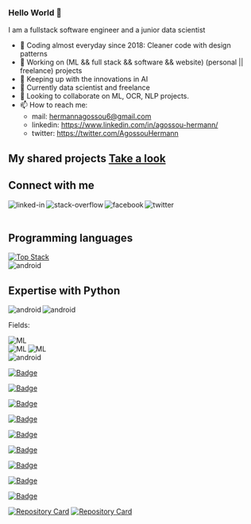 ### Hello World 👋
I am a fullstack software engineer and a junior data scientist 
- 🌱 Coding almost everyday since 2018: Cleaner code with design patterns
- 🔭 Working on (ML && full stack && software && website) (personal || freelance) projects 
- 🌱 Keeping up with the innovations in AI
- 🌱 Currently data scientist and freelance
- 👯 Looking to collaborate on ML, OCR, NLP projects.
- 📫 How to reach me: 
  - mail: hermannagossou6@gmail.com
  - linkedin: https://www.linkedin.com/in/agossou-hermann/
  - twitter: https://twitter.com/AgossouHermann

## My shared projects [Take a look](https://github.com/Hermann-web?tab=repositories)

## Connect with me
[<img align="left" alt="linked-in" src="https://img.shields.io/badge/linkedin-%230077B5.svg?&style=for-the-badge&logo=linkedin&logoColor=white" />](https://www.linkedin.com/in/agossou-hermann/)[<img align="left" alt="stack-overflow" src="https://img.shields.io/badge/stack%20overflow-FE7A16?logo=stack-overflow&logoColor=white&style=for-the-badge" />](https://stackoverflow.com/users/16668046/hermann-agossou)[<img align="left" alt="facebook" src="https://img.shields.io/badge/facebook-%231877F2.svg?&style=for-the-badge&logo=facebook&logoColor=white" />](https://www.facebook.com/hermann.agossou.50/)[<img align="left" alt="twitter" src="https://img.shields.io/badge/twitter-%231DA1F2.svg?&style=for-the-badge&logo=twitter&logoColor=white" />](https://twitter.com/AgossouHermann)<br>
<br>

## Programming languages
[![Top Stack](https://widget.realdeveloper.pro/api/top?stack=Python,Tensorflow,Node.js)](https://github.com/Hermann-web)
</br>
<img align="left" alt="android" src="https://img.shields.io/badge/PROGRAMMING%20LANGUAGES-C++%20Python%20R%20SQL%20JS-white?logoColor=white&style=for-the-badge" />
</br>

## Expertise with Python
<p></p>
<img align="left" alt="android" src="https://img.shields.io/badge/Python-NON%20LINEAR%20PROGRAMMING-orange?logoColor=white&style=for-the-badge" />
<img align="left" alt="android" src="https://img.shields.io/badge/Python-MINLP%20Optimization-orange?logoColor=white&style=for-the-badge" />
</br>

<p>Fields: </p>
<img align="left" alt="ML" src="https://img.shields.io/badge/NLP-Natural%20Language%20Processing-red?logoColor=white&style=for-the-badge" /><br>
<img align="left" alt="ML" src="https://img.shields.io/badge/OPENCV-COMPUTER%20VISION-red?logoColor=white&style=for-the-badge" />
<img align="left" alt="ML" src="https://img.shields.io/badge/ML-DEEP%20LEARNING%20-red?logoColor=white&style=for-the-badge" /><br>
<img align="left" alt="android" src="https://img.shields.io/badge/Deep%20Learning-CNN%20RNN-red?logoColor=white&style=for-the-badge" />
</br>

<p></p>

[![Badge](https://widget.realdeveloper.pro/api/badge?title=Languages%20and%20Web%20Framework&badges=JavaScript,Django,Django-Rest,Php,Flask,MERN-Stack)](https://github.com/Hermann-web)

[![Badge](https://widget.realdeveloper.pro/api/badge?title=Languages%20and%20Web%20Framework&badges=React-js,jQuery,Node-js,Electron-js,Bootstrap,servlet-java)](https://github.com/Hermann-web)

[![Badge](https://widget.realdeveloper.pro/api/badge?title=Languages%20and%20ML%20Framework&badges=Python,Numpy,Pandas,Sklearn,OpenCV,Tensorflow,Pytorch,Nltk,textblob,Pillow,ImageAI,mrjob,StatModels,Matpltlib,Seaborn,Dash,scipy.stats,Keras,scipy.optimize,Matlab)](https://github.com/Hermann-web)

[![Badge](https://widget.realdeveloper.pro/api/badge?title=Languages%20and%20ML%20Framework&badges=ImageAI,mrjob,StatModels,Matpltlib,Seaborn,Dash,scipy.stats,Keras,scipy.optimize,Matlab)](https://github.com/Hermann-web)

[![Badge](https://widget.realdeveloper.pro/api/badge?title=Languages%20and%20Other%20Framework&badges=pybricks,twillio,beautifulSoup,smtplib,PM2-js,Nodemon-js)](https://github.com/Hermann-web)

[![Badge](https://widget.realdeveloper.pro/api/badge?title=Database%20and%20DevOps&badges=MySQL,PostGreSQL,MongoDB,Git,GitHub,Bitbucket,SparQL,Hadoop,Heroku)](https://github.com/Hermann-web)

[![Badge](https://widget.realdeveloper.pro/api/badge?title=Concepts%20and%20Competences&badges=DesignPattern,CleanCode,Regex,WebScrapping,Full-Stack,WebDevelopment,ML,DeepLearning,Statistics,Optimization)](https://github.com/Hermann-web)

[![Badge](https://widget.realdeveloper.pro/api/badge?title=Concepts%20and%20Competences&badges=Data-cleaning,MailAutomation,Maven-java,PM2-js,OCR,Desktop-App,Binary-Tree,API,recurcivity,Maven-java)](https://github.com/Hermann-web)


[![Badge](https://widget.realdeveloper.pro/api/badge?title=Concepts%20and%20Competences&badges=OCR,API,Packaging,Deployment,Complexity,Debuging,Logging,Googling)](https://github.com/Hermann-web)


[![Repository Card](https://widget.realdeveloper.pro/api/card?user=Hermann-web&repo=Search-engine-with-python-nlp&locale=en)](https://github.com/Hermann-web/Search-engine-with-python-nlp)
[![Repository Card](https://widget.realdeveloper.pro/api/card?user=Hermann-web&repo=Demand-forecasting-with-python&locale=en)](https://github.com/Hermann-web/Demand-forecasting-with-python)




<br>

<!--
<img align="left" alt="django" src="https://img.shields.io/pypi/djversions/djangorestframework" /><img align="left" alt="nodejs" src="https://img.shields.io/badge/node.js%20-%2343853D.svg?&style=for-the-badge&logo=node.js&logoColor=white" /><img align="left" alt="aws" src="https://img.shields.io/badge/Amazon%20AWS-%23232F3E?logo=amazon-aws&logoColor=white&style=for-the-badge" /><img align="left" alt="ML" src="https://img.shields.io/badge/postgres-%23316192.svg?&style=for-the-badge&logo=postgresql&logoColor=white" /><img align="left" alt="android" src="https://img.shields.io/badge/JS-Javascript-red?logoColor=white&style=for-the-badge" /><img align="left" alt="ML" src="https://img.shields.io/badge/ML-machine%20learning-red" /><br>
<br>
-->
